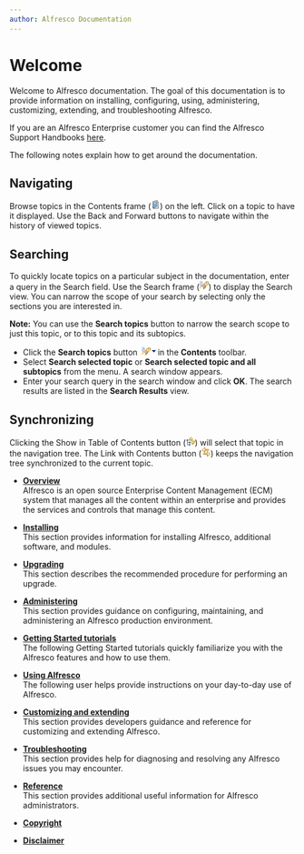 ```yaml
---
author: Alfresco Documentation
---
```


# Welcome

Welcome to Alfresco documentation. The goal of this documentation is to provide information on installing, configuring, using, administering, customizing, extending, and troubleshooting Alfresco.

If you are an Alfresco Enterprise customer you can find the Alfresco Support Handbooks [here](http://docs.alfresco.com/support/index.jsp).

The following notes explain how to get around the documentation.

## Navigating

Browse topics in the Contents frame \(![](../images/contents_view.gif)\) on the left. Click on a topic to have it displayed. Use the Back and Forward buttons to navigate within the history of viewed topics.

## Searching

To quickly locate topics on a particular subject in the documentation, enter a query in the Search field. Use the Search frame \(![](../images/search_results_view.gif)\) to display the Search view. You can narrow the scope of your search by selecting only the sections you are interested in.

**Note:** You can use the **Search topics** button to narrow the search scope to just this topic, or to this topic and its subtopics.

-   Click the **Search topics** button ![Search Topics icon](../topics/../images/e_quick_search_multi.gif) in the **Contents** toolbar.
-   Select **Search selected topic** or **Search selected topic and all subtopics** from the menu. A search window appears.
-   Enter your search query in the search window and click **OK**. The search results are listed in the **Search Results** view.

## Synchronizing

Clicking the Show in Table of Contents button \(![Show in Table of Contents icon](../images/e_synch_toc_nav.gif)\) will select that topic in the navigation tree. The Link with Contents button \(![Link with Contents icon](../images/e_auto_synch_toc.gif)\) keeps the navigation tree synchronized to the current topic.

-   **[Overview](../concepts/system-about.md)**  
Alfresco is an open source Enterprise Content Management \(ECM\) system that manages all the content within an enterprise and provides the services and controls that manage this content.
-   **[Installing](../concepts/master-ch-install.md)**  
This section provides information for installing Alfresco, additional software, and modules.
-   **[Upgrading](../concepts/ch-upgrade.md)**  
This section describes the recommended procedure for performing an upgrade.
-   **[Administering](../concepts/ch-administering.md)**  
This section provides guidance on configuring, maintaining, and administering an Alfresco production environment.
-   **[Getting Started tutorials](../concepts/master-gs-intro.md)**  
The following Getting Started tutorials quickly familiarize you with the Alfresco features and how to use them.
-   **[Using Alfresco](../concepts/master-using-intro.md)**  
The following user helps provide instructions on your day-to-day use of Alfresco.
-   **[Customizing and extending](../concepts/ch-customize.md)**  
This section provides developers guidance and reference for customizing and extending Alfresco.
-   **[Troubleshooting](../concepts/ch-troubleshoot.md)**  
This section provides help for diagnosing and resolving any Alfresco issues you may encounter.
-   **[Reference](../concepts/ch-reference.md)**  
This section provides additional useful information for Alfresco administrators.
-   **[Copyright](../reuse/c-copyright-2014.md)**  

-   **[Disclaimer](../reuse/disclaimer.md)**  


